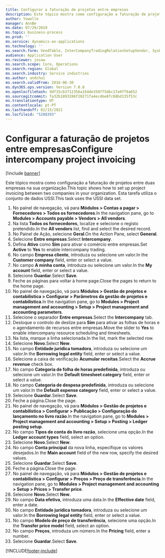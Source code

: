 ```yaml
---
title: Configurar a faturação de projetos entre empresas
description: Este tópico mostra como configuração a faturação de projetos entre duas empresas na sua organização.
author: Yowelle
manager: AnnBe
ms.date: 07/29/2019
ms.topic: business-process
ms.prod: ''
ms.service: dynamics-ax-applications
ms.technology: ''
ms.search.form: VendTable, InterCompanyTradingRelationSetupVendor, SysDataAreaSelectLookup, ProjParameters, ProjPosting, ProjTransferPrice
audience: Application User
ms.reviewer: josaw
ms.search.scope: Core, Operations
ms.search.region: Global
ms.search.industry: Service industries
ms.author: andchoi
ms.search.validFrom: 2016-06-30
ms.dyn365.ops.version: Version 7.0.0
ms.openlocfilehash: 9df15cb3712356a164de3507f5dbc17a9ff9a652
ms.sourcegitcommit: fa32b1893286f20271fa4ec4be8fc68bd135f53c
ms.translationtype: HT
ms.contentlocale: pt-PT
ms.lasthandoff: 02/15/2021
ms.locfileid: "5288393"
---
```

# <a name="configure-intercompany-project-invoicing"></a><span data-ttu-id="37891-103">Configurar a faturação de projetos entre empresas</span><span class="sxs-lookup"><span data-stu-id="37891-103">Configure intercompany project invoicing</span></span>

[!include [banner](../../includes/banner.md)]

<span data-ttu-id="37891-104">Este tópico mostra como configuração a faturação de projetos entre duas empresas na sua organização.</span><span class="sxs-lookup"><span data-stu-id="37891-104">This topic shows how to set up project invoicing between two companies in your organization.</span></span> <span data-ttu-id="37891-105">Esta tarefa utiliza o conjunto de dados USSI.</span><span class="sxs-lookup"><span data-stu-id="37891-105">This task uses the USSI data set.</span></span>

1. <span data-ttu-id="37891-106">No painel de navegação, vá para **Módulos > Contas a pagar > Fornecedores > Todos os fornecedores**.</span><span class="sxs-lookup"><span data-stu-id="37891-106">In the navigation pane, go to **Modules > Accounts payable > Vendors > All vendors**.</span></span>
2. <span data-ttu-id="37891-107">Na lista **Todos os fornecedores**, localize e selecione o registo pretendido.</span><span class="sxs-lookup"><span data-stu-id="37891-107">In the **All vendors** list, find and select the desired record.</span></span>
3. <span data-ttu-id="37891-108">No Painel de Ação, selecione **Geral**.</span><span class="sxs-lookup"><span data-stu-id="37891-108">On the Action Pane, select **General**.</span></span>
4. <span data-ttu-id="37891-109">Selecione **Entre empresas**.</span><span class="sxs-lookup"><span data-stu-id="37891-109">Select **Intercompany**.</span></span>
5. <span data-ttu-id="37891-110">Defina **Ativo** como **Sim** para ativar o comércio entre empresas.</span><span class="sxs-lookup"><span data-stu-id="37891-110">Set **Active** to **Yes** to enable intercompany trading.</span></span>
6. <span data-ttu-id="37891-111">No campo **Empresa cliente**, introduza ou selecione um valor.</span><span class="sxs-lookup"><span data-stu-id="37891-111">In the **Customer company** field, enter or select a value.</span></span>
7. <span data-ttu-id="37891-112">No campo **A minha conta**, introduza ou selecione um valor.</span><span class="sxs-lookup"><span data-stu-id="37891-112">In the **My account** field, enter or select a value.</span></span>
8. <span data-ttu-id="37891-113">Selecione **Guardar**.</span><span class="sxs-lookup"><span data-stu-id="37891-113">Select **Save**.</span></span>
9. <span data-ttu-id="37891-114">Feche as páginas para voltar à home page.</span><span class="sxs-lookup"><span data-stu-id="37891-114">Close the pages to return to the home page.</span></span>
10. <span data-ttu-id="37891-115">No painel de navegação, vá para **Módulos > Gestão de projetos e contabilística > Configurar > Parâmetros da gestão de projetos e contabilística**.</span><span class="sxs-lookup"><span data-stu-id="37891-115">In the navigation pane, go to **Modules > Project management and accounting > Setup > Project management and accounting parameters**.</span></span>
11. <span data-ttu-id="37891-116">Selecione o separador **Entre empresas**.</span><span class="sxs-lookup"><span data-stu-id="37891-116">Select the **Intercompany** tab.</span></span>
12. <span data-ttu-id="37891-117">Desloque o controlo de deslize para **Sim** para ativar as folhas de horas e o agendamento de recursos entre empresas.</span><span class="sxs-lookup"><span data-stu-id="37891-117">Move the slider to **Yes** to enable intercompany resource scheduling and timesheets.</span></span>
13. <span data-ttu-id="37891-118">Na lista, marque a linha selecionada.</span><span class="sxs-lookup"><span data-stu-id="37891-118">In the list, mark the selected row.</span></span>
14. <span data-ttu-id="37891-119">Selecione **Novo**.</span><span class="sxs-lookup"><span data-stu-id="37891-119">Select **New**.</span></span>
15. <span data-ttu-id="37891-120">No campo **Entidade jurídica tomadora**, introduza ou selecione um valor.</span><span class="sxs-lookup"><span data-stu-id="37891-120">In the **Borrowing legal entity** field, enter or select a value.</span></span>
16. <span data-ttu-id="37891-121">Selecione a caixa de verificação **Acumular receitas**.</span><span class="sxs-lookup"><span data-stu-id="37891-121">Select the **Accrue revenue** check box.</span></span>
17. <span data-ttu-id="37891-122">No campo **Categoria de folha de horas predefinida**, introduza ou selecione um valor.</span><span class="sxs-lookup"><span data-stu-id="37891-122">In the **Default timesheet category** field, enter or select a value.</span></span>
18. <span data-ttu-id="37891-123">No campo **Categoria de despesa predefinida**, introduza ou selecione um valor.</span><span class="sxs-lookup"><span data-stu-id="37891-123">In the **Default expense category** field, enter or select a value.</span></span>
19. <span data-ttu-id="37891-124">Selecione **Guardar**.</span><span class="sxs-lookup"><span data-stu-id="37891-124">Select **Save**.</span></span>
20. <span data-ttu-id="37891-125">Feche a página.</span><span class="sxs-lookup"><span data-stu-id="37891-125">Close the page.</span></span>
21. <span data-ttu-id="37891-126">No painel de navegação, vá para **Módulos > Gestão de projetos e contabilística > Configurar > Publicação > Configuração do lançamento no livro razão**.</span><span class="sxs-lookup"><span data-stu-id="37891-126">In the navigation pane, go to **Modules > Project management and accounting > Setup > Posting > Ledger posting setup**.</span></span>
22. <span data-ttu-id="37891-127">No campo **Tipos de conta do livro razão**, selecione uma opção.</span><span class="sxs-lookup"><span data-stu-id="37891-127">In the **Ledger account types** field, select an option.</span></span>
23. <span data-ttu-id="37891-128">Selecione **Novo**.</span><span class="sxs-lookup"><span data-stu-id="37891-128">Select **New**.</span></span>
24. <span data-ttu-id="37891-129">No campo **Conta principal** da nova linha, especifique os valores desejados.</span><span class="sxs-lookup"><span data-stu-id="37891-129">In the **Main account** field of the new row, specify the desired values.</span></span>
25. <span data-ttu-id="37891-130">Selecione **Guardar**.</span><span class="sxs-lookup"><span data-stu-id="37891-130">Select **Save**.</span></span>
26. <span data-ttu-id="37891-131">Feche a página.</span><span class="sxs-lookup"><span data-stu-id="37891-131">Close the page.</span></span>
27. <span data-ttu-id="37891-132">No painel de navegação, vá para **Módulos > Gestão de projetos e contabilística > Configurar > Preços > Preço de transferência**.</span><span class="sxs-lookup"><span data-stu-id="37891-132">In the navigation pane, go to **Modules > Project management and accounting > Setup > Prices > Transfer price**.</span></span>
28. <span data-ttu-id="37891-133">Selecione **Novo**.</span><span class="sxs-lookup"><span data-stu-id="37891-133">Select **New**.</span></span>
29. <span data-ttu-id="37891-134">No campo **Data efetiva**, introduza uma data.</span><span class="sxs-lookup"><span data-stu-id="37891-134">In the **Effective date** field, enter a date.</span></span>
30. <span data-ttu-id="37891-135">No campo **Entidade jurídica tomadora**, introduza ou selecione um valor.</span><span class="sxs-lookup"><span data-stu-id="37891-135">In the **Borrowing legal entity** field, enter or select a value.</span></span>
31. <span data-ttu-id="37891-136">No campo **Modelo de preço de transferência**, selecione uma opção.</span><span class="sxs-lookup"><span data-stu-id="37891-136">In the **Transfer price model** field, select an option.</span></span>
32. <span data-ttu-id="37891-137">No campo **Preços**, introduza um número.</span><span class="sxs-lookup"><span data-stu-id="37891-137">In the **Pricing** field, enter a number.</span></span>
33. <span data-ttu-id="37891-138">Selecione **Guardar**.</span><span class="sxs-lookup"><span data-stu-id="37891-138">Select **Save**.</span></span>



[!INCLUDE[footer-include](../../includes/footer-banner.md)]